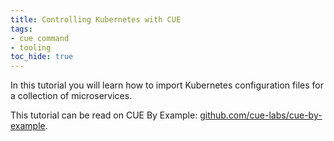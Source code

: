 ```yaml
---
title: Controlling Kubernetes with CUE
tags:
- cue command
- tooling
toc_hide: true
---
```


In this tutorial you will learn how to import Kubernetes configuration files
for a collection of microservices.

This tutorial can be read on CUE By Example:
[github.com/cue-labs/cue-by-example](https://github.com/cue-labs/cue-by-example/tree/main/003_kubernetes_tutorial#controlling-kubernetes-with-cue).
